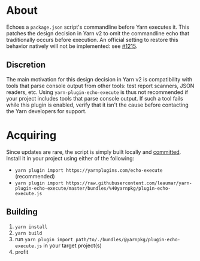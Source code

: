 # About

Echoes a `package.json` script's commandline before Yarn executes it. This patches the design decision in Yarn v2 to
omit the commandline echo that traditionally occurs before execution. An official setting to restore this behavior
natively will not be implemented: see [#1215](https://github.com/yarnpkg/berry/issues/1215).

## Discretion

The main motivation for this design decision in Yarn v2 is compatibility with tools that parse console output from other
tools: test report scanners, JSON readers, etc. Using `yarn-plugin-echo-execute` is thus not recommended if your project
includes tools that parse console output. If such a tool fails while this plugin is enabled, verify that it isn't the
cause before contacting the Yarn developers for support.

# Acquiring

Since updates are rare, the script is simply built locally and [committed](./bundles/@yarnpkg/plugin-echo-execute.js).
Install it in your project using either of the following:

- `yarn plugin import https://yarnplugins.com/echo-execute` (recommended)
- `yarn plugin import https://raw.githubusercontent.com/leaumar/yarn-plugin-echo-execute/master/bundles/%40yarnpkg/plugin-echo-execute.js`

## Building

1. `yarn install`
2. `yarn build`
3. run `yarn plugin import path/to/./bundles/@yarnpkg/plugin-echo-execute.js` in your target project(s)
4. profit
